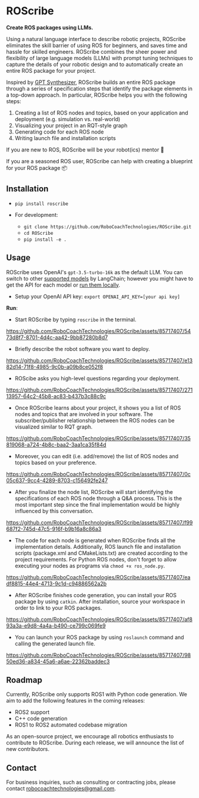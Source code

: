 # ROScribe

**Create ROS packages using LLMs.**

Using a natural language interface to describe robotic projects, ROScribe eliminates the skill barrier of using ROS for beginners, and saves time and hassle for skilled engineers. ROScribe combines the sheer power and flexibility of large language models (LLMs) with prompt tuning techniques to capture the details of your robotic design and to automatically create an entire ROS package for your project.

Inspired by [GPT Synthesizer](https://github.com/RoboCoachTechnologies/GPT-Synthesizer), ROScribe builds an entire ROS package through a series of specification steps that identify the package elements in a top-down approach. In particular, ROScribe helps you with the following steps:

1. Creating a list of ROS nodes and topics, based on your application and deployment (e.g. simulation vs. real-world)
2. Visualizing your project in an RQT-style graph
3. Generating code for each ROS node
4. Writing launch file and installation scripts

If you are new to ROS, ROScribe will be your robot(ics) mentor 🤖️

If you are a seasoned ROS user, ROScribe can help with creating a blueprint for your ROS package 📦️

## Installation

- `pip install roscribe`

- For development:
  - `git clone https://github.com/RoboCoachTechnologies/ROScribe.git`
  - `cd ROScribe`
  - `pip install -e .`

## Usage

ROScribe uses OpenAI's `gpt-3.5-turbo-16k` as the default LLM. You can switch to other [supported models](https://python.langchain.com/docs/integrations/llms/) by LangChain; however you might have to get the API for each model or [run them locally](https://python.langchain.com/docs/integrations/llms/huggingface_pipelines).

- Setup your OpenAI API key: `export OPENAI_API_KEY=[your api key]`

**Run**:

- Start ROScribe by typing `roscribe` in the terminal.

https://github.com/RoboCoachTechnologies/ROScribe/assets/85717407/5473d8f7-8701-4d4c-aa42-9bb87280b8d7

- Briefly describe the robot software you want to deploy.

https://github.com/RoboCoachTechnologies/ROScribe/assets/85717407/e1382d14-71f8-4985-9c0b-a09b8ce052f8

- ROScibe asks you high-level questions regarding your deployment.

https://github.com/RoboCoachTechnologies/ROScribe/assets/85717407/27113957-64c2-45b8-ac83-b437b3c88c9c

- Once ROScribe learns about your project, it shows you a list of ROS nodes and topics that are involved in your software. The subscriber/publisher relationship between the ROS nodes can be visualized similar to RQT graph.

https://github.com/RoboCoachTechnologies/ROScribe/assets/85717407/35819068-a724-4b8c-baa2-3aa1ca35f84d

- Moreover, you can edit (i.e. add/remove) the list of ROS nodes and topics based on your preference.

https://github.com/RoboCoachTechnologies/ROScribe/assets/85717407/0c05c637-9cc4-4289-8703-c156492fe247

- After you finalize the node list, ROScribe will start identifying the specifications of each ROS node through a Q&A process. This is the most important step since the final implementation would be highly influenced by this conversation.

https://github.com/RoboCoachTechnologies/ROScribe/assets/85717407/f99687f2-745d-47c5-916f-b9b16a8c86a3

- The code for each node is generated when ROScribe finds all the implementation details. Additionally, ROS launch file and installation scripts (package.xml and CMakeLists.txt) are created according to the project requirements. For Python ROS nodes, don't forget to allow executing your nodes as programs via `chmod +x ros_node.py`.

https://github.com/RoboCoachTechnologies/ROScribe/assets/85717407/eadf8815-44e4-4713-9c1d-c94886562a2b

- After ROScribe finishes code generation, you can install your ROS package by using `catkin`. After installation, source your workspace in order to link to your ROS packages.

https://github.com/RoboCoachTechnologies/ROScribe/assets/85717407/af893a3a-e9d8-4a4a-b490-ce799c069fe9

- You can launch your ROS package by using `roslaunch` command and calling the generated launch file.

https://github.com/RoboCoachTechnologies/ROScribe/assets/85717407/9850ed36-a834-45a6-a6ae-22362baddec3

## Roadmap

Currently, ROScribe only supports ROS1 with Python code generation. We aim to add the following features in the coming releases:
- ROS2 support
- C++ code generation
- ROS1 to ROS2 automated codebase migration

As an open-source project, we encourage all robotics enthusiasts to contribute to ROScribe. During each release, we will announce the list of new contributors.

## Contact

For business inquiries, such as consulting or contracting jobs, please contact robocoachtechnologies@gmail.com. 

